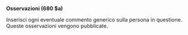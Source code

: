 **Osservazioni (680 $a)**

Inserisci ogni eventuale commento generico sulla persona in questione. Queste osservazioni vengono pubblicate.